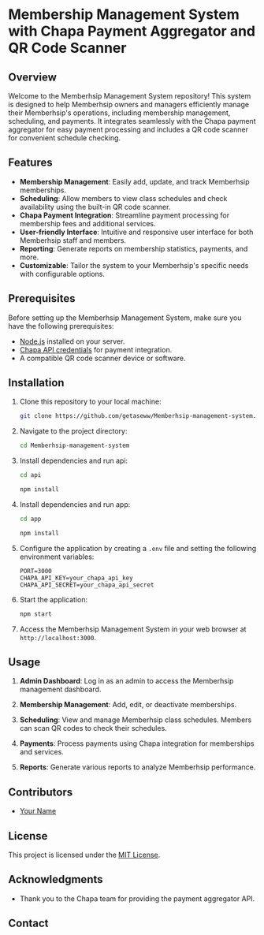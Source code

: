 # Membership Management System with Chapa Payment Aggregator and QR Code Scanner


## Overview

Welcome to the Memberhsip Management System repository! This system is designed to help Memberhsip owners and managers efficiently manage their Memberhsip's operations, including membership management, scheduling, and payments. It integrates seamlessly with the Chapa payment aggregator for easy payment processing and includes a QR code scanner for convenient schedule checking.

## Features

- **Membership Management**: Easily add, update, and track Memberhsip memberships.
- **Scheduling**: Allow members to view class schedules and check availability using the built-in QR code scanner.
- **Chapa Payment Integration**: Streamline payment processing for membership fees and additional services.
- **User-friendly Interface**: Intuitive and responsive user interface for both Memberhsip staff and members.
- **Reporting**: Generate reports on membership statistics, payments, and more.
- **Customizable**: Tailor the system to your Memberhsip's specific needs with configurable options.

## Prerequisites

Before setting up the Memberhsip Management System, make sure you have the following prerequisites:

- [Node.js](https://nodejs.org/) installed on your server.
- [Chapa API credentials](https://developer.chapa.co/docs/) for payment integration.
- A compatible QR code scanner device or software.

## Installation

1. Clone this repository to your local machine:

   ```bash
   git clone https://github.com/getaseww/Memberhsip-management-system.git
   ```

2. Navigate to the project directory:

   ```bash
   cd Memberhsip-management-system
   ```

3. Install dependencies and run api:
   
    ```bash
   cd api
   ```

   ```bash
   npm install
   ```
4. Install dependencies and run app:
   
    ```bash
   cd app
   ```

   ```bash
   npm install
   ```

5. Configure the application by creating a `.env` file and setting the following environment variables:

   ```dotenv
   PORT=3000
   CHAPA_API_KEY=your_chapa_api_key
   CHAPA_API_SECRET=your_chapa_api_secret
   ```

6. Start the application:

   ```bash
   npm start
   ```

7. Access the Memberhsip Management System in your web browser at `http://localhost:3000`.

## Usage

1. **Admin Dashboard**: Log in as an admin to access the Memberhsip management dashboard.

2. **Membership Management**: Add, edit, or deactivate memberships.

3. **Scheduling**: View and manage Memberhsip class schedules. Members can scan QR codes to check their schedules.

4. **Payments**: Process payments using Chapa integration for memberships and services.

5. **Reports**: Generate various reports to analyze Memberhsip performance.

## Contributors

- [Your Name](https://github.com/getaseww)

## License

This project is licensed under the [MIT License](LICENSE.md).

## Acknowledgments

- Thank you to the Chapa team for providing the payment aggregator API.

## Contact
